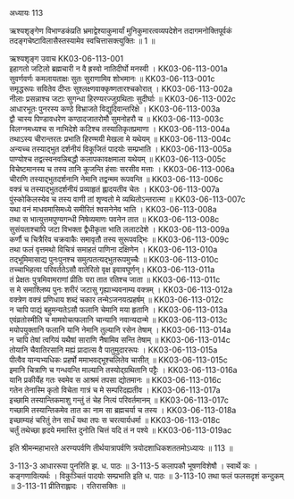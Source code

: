 अध्यायः 113

ऋश्यशृङ्गेण विभाण्डकंप्रति भ्रमाद्वेश्याकुमार्यां मुनिकुमारत्वव्यपदेशेन तदागमनोक्तिपूर्वकं तदङ्गचेष्टाविलासैस्तस्यामेव स्वचित्तासक्त्युक्तिः ॥ 1 ॥

ऋश्यशृङ्ग उवाच 	KK03-06-113-001  
इहागतो जटिलो ब्रह्मचारी न वै ह्रस्वो नातिदीर्घो मनस्वी ।	KK03-06-113-001a  
सुवर्णवर्णः कमलायताक्षः सुतः सुराणामिव शोभमानः ॥	KK03-06-113-001c  
समृद्धरूपः सवितेव दीप्तः सुश्लक्ष्णवाक्कृष्णतारश्चकोरात् ।	KK03-06-113-002a  
नीलाः प्रसन्नाश्च जटाः सुगन्धा हिरण्यरज्जुग्रथिताः सुदीर्घाः ॥	KK03-06-113-002c  
आधारभूतः पुनरस्य कण्ठे विभ्राजते विद्युदिवान्तरिक्षे ।	KK03-06-113-003a  
द्वौ चास्य पिण्डावधरेण कण्ठादजातरोमौ सुमनोहरौ च ॥	KK03-06-113-003c  
विलग्नमध्यश्च स नाभिदेशे कटिश्च तस्यातिकृतप्रमाणा ।	KK03-06-113-004a  
तथाऽस्य चीरान्तरतः प्रभाति हिरण्मयी मेखला मे यथेयम् ॥	KK03-06-113-004c  
अन्यच्च तस्याद्भुत दर्शनीयं विकूजितं पादयोः सम्प्रभाति ।	KK03-06-113-005a  
पाण्योश्च तद्वत्स्वनवन्निबद्धौ कलापकावक्षमाला यथेयम् ॥	KK03-06-113-005c  
विचेष्टमानस्य च तस्य तानि कूजन्ति हंसाः सरसीव मत्ताः ।	KK03-06-113-006a  
चीराणि तस्याद्भुतदर्शनानि नेमानि तद्वन्मम रूपवन्ति ॥	KK03-06-113-006c  
वक्त्रं च तस्याद्भुतदर्शनीयं प्रव्याहृतं ह्लादयतीव चेतः ।	KK03-06-113-007a  
पुंस्कोकिलस्येव च तस्य वाणी तां शृण्वतो मे व्यथितोऽन्तरात्मा ॥	KK03-06-113-007c  
यथा वनं माधवमासिमध्ये समीरितं श्वसनेनेव भाति ।	KK03-06-113-008a  
तथा स भात्युत्तमपुण्यगन्धी निषेव्यमाणः पवनेन तात ॥	KK03-06-113-008c  
सुसंयताश्चापि जटा विभक्ता द्वैधीकृता भाति ललाटदेशे ।	KK03-06-113-009a  
कर्णौ च चित्रैरिव चक्रवाकैः समावृतौ तस्य सुरूपवद्भिः ॥	KK03-06-113-009c  
तथा फलं वृत्तमथो विचित्रं समाहतं पाणिना दक्षिणेन ।	KK03-06-113-010a  
तद्भूमिमासाद्य पुनःपुनश्च समुत्पतत्यद्भुतरूपमुच्चैः ॥	KK03-06-113-010c  
तच्चाभिहत्वा परिवर्ततेऽसौ वातेरितो वृक्ष इवावघूर्णन्।	KK03-06-113-011a  
तं प्रेक्षतः पुत्रमिवामराणां प्रीतिः परा तात रतिश्च जाता ॥	KK03-06-113-011c  
स मे समाश्लिष्य पुनः शरीरं जटासु गृह्याभ्यवनाम्य वक्त्रम् ।	KK03-06-113-012a  
वक्त्रेण वक्त्रं प्रणिधाय शब्दं चकार तन्मेऽजनयत्प्रहर्षम् ॥	KK03-06-113-012c  
न चापि पाद्यं बहुमन्यतेऽसौ फलानि चेमानि मया हृतानि ।	KK03-06-113-013a  
एवंव्रतोस्मीति च मामवोचत्फलानि चान्यानि नवान्यदान्मे ॥	KK03-06-113-013c  
मयोपयुक्तानि फलानि यानि नेमानि तुल्यानि रसेन तेषाम् ।	KK03-06-113-014a  
न चापि तेषां त्वगियं यथैषां साराणि नैषामिव सन्ति तेषाम् ॥	KK03-06-113-014c  
तोयानि चैवातिरसानि मह्यं प्रादात्स वै पातुमुदाररूपः ।	KK03-06-113-015a  
पीत्वैव यान्यभ्यधिकः प्रहर्षो ममाभवद्भूश्चलितेव चासीत् ॥	KK03-06-113-015c  
इमानि चित्राणि च गन्धवन्ति माल्यानि तस्योद्ग्रथितानि पट्टैः ।	KK03-06-113-016a  
यानि प्रकीर्येह गतः स्वमेव स आश्रमं तपसा द्योतमानः ॥	KK03-06-113-016c  
गतेन तेनास्मि कृतो विचेता गात्रं च मे सम्परिदह्यतीव ।	KK03-06-113-017a  
इच्छामि तस्यान्तिकमाशु गन्तुं तं चेह नित्यं परिवर्तमानम् ॥	KK03-06-113-017c  
गच्छामि तस्यान्तिकमेव तात का नाम सा ब्रह्मचर्या च तस्य ।	KK03-06-113-018a  
इच्छाम्यहं चरितुं तेन सार्धं यथा तपः स चरत्यार्यधर्मा ॥	KK03-06-113-018c  
चर्तुं तथेच्छा हृदये ममास्ति दुनोति चित्तं यदि तं न पश्ये ॥	KK03-06-113-019ac  

इति श्रीमन्महाभारते अरण्यपर्वणि तीर्थयात्रापर्वणि त्रयोदशाधिकशततमोऽध्यायः ॥ 113 ॥

3-113-3 आधाररूपा पुनरिति झ. ध. पाठः ॥ 3-113-5 कलापकौ भूषणविशेषौ । स्वार्थे कः । कङ्गणावित्यर्थः । विकुञ्चितं पादयोः सम्प्रभाति इति ध. पाठः ॥ 3-113-10 तथा फलं फलसदृशं कन्दुकम् ॥ 3-113-11 प्रीतिराह्लादः । रतिरासक्तिः ॥
